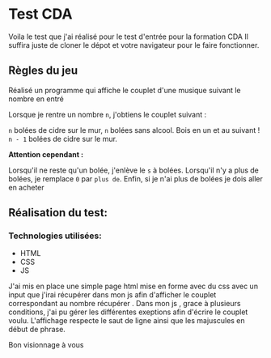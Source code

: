 # Test CDA

Voila le test que j'ai réalisé pour le test d'entrée pour la formation CDA
Il suffira juste de cloner le dépot et votre navigateur pour le faire fonctionner.


## Règles du jeu

Réalisé un programme qui affiche le couplet d'une musique suivant le nombre en entré

Lorsque je rentre un nombre `n`, j'obtiens le couplet suivant :


`n` bolées de cidre sur le mur, `n` bolées sans alcool.
Bois en un et au suivant ! `n - 1` bolées de cidre sur le mur.

**Attention cependant :**

Lorsqu'il ne reste qu'un bolée, j'enlève le `s` à bolées.
Lorsqu'il n'y a plus de bolées, je remplace `0` par `plus de`.
Enfin, si je n'ai plus de bolées je dois aller en acheter


## Réalisation du test:

### Technologies utilisées:

- HTML
- CSS
- JS

J'ai mis en place une simple page html mise en forme avec du css avec un input que j'irai récupérer dans mon js afin d'afficher le couplet correspondant au nombre récupérer . Dans mon js , grace à plusieurs conditions, j'ai pu gérer les différentes exeptions afin d'écrire le couplet voulu.
L'affichage respecte le saut de ligne ainsi que les majuscules en début de phrase.

Bon visionnage à vous




